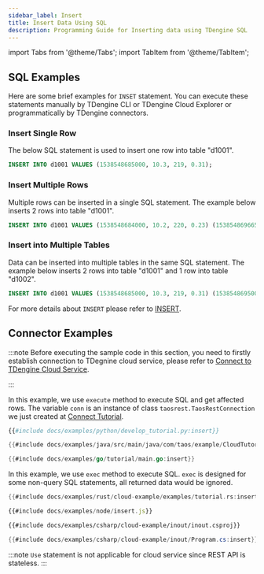 ```yaml
---
sidebar_label: Insert
title: Insert Data Using SQL
description: Programming Guide for Inserting data using TDengine SQL
---
```



import Tabs from '@theme/Tabs';
import TabItem from '@theme/TabItem';

## SQL Examples

Here are some brief examples for `INSET` statement. You can execute these statements manually by TDengine CLI or TDengine Cloud Explorer or programmatically by TDengine connectors. 

### Insert Single Row

The below SQL statement is used to insert one row into table "d1001".

```sql
INSERT INTO d1001 VALUES (1538548685000, 10.3, 219, 0.31);
```

### Insert Multiple Rows

Multiple rows can be inserted in a single SQL statement. The example below inserts 2 rows into table "d1001".

```sql
INSERT INTO d1001 VALUES (1538548684000, 10.2, 220, 0.23) (1538548696650, 10.3, 218, 0.25);
```

### Insert into Multiple Tables

Data can be inserted into multiple tables in the same SQL statement. The example below inserts 2 rows into table "d1001" and 1 row into table "d1002".

```sql
INSERT INTO d1001 VALUES (1538548685000, 10.3, 219, 0.31) (1538548695000, 12.6, 218, 0.33) d1002 VALUES (1538548696800, 12.3, 221, 0.31);
```

For more details about `INSERT` please refer to [INSERT](https://docs.tdengine.com/cloud/taos-sql/insert).


## Connector Examples

:::note
Before executing the sample code in this section, you need to firstly establish connection to TDegnine cloud service, please refer to [Connect to TDengine Cloud Service](../../programming/connect/).

:::

<Tabs>
<TabItem value="python" label="Python">

In this example, we use `execute` method to execute SQL and get affected rows. The variable `conn` is an instance of class  `taosrest.TaosRestConnection` we just created at [Connect Tutorial](../../programming/connect/python#connect).

```python
{{#include docs/examples/python/develop_tutorial.py:insert}}
```
</TabItem>
<TabItem value="java" label="Java">

```java
{{#include docs/examples/java/src/main/java/com/taos/example/CloudTutorial.java:insert}}
```

</TabItem>
<TabItem value="go" label="Go">

```go
{{#include docs/examples/go/tutorial/main.go:insert}}
```

</TabItem>
<TabItem value="rust" label="Rust">

In this example, we use `exec` method to execute SQL. `exec` is designed for some non-query SQL statements, all returned data would be ignored.

```rust
{{#include docs/examples/rust/cloud-example/examples/tutorial.rs:insert}}
```

</TabItem>
<TabItem value="node" label="Node.js">

```javascript
{{#include docs/examples/node/insert.js}}
```

</TabItem>

<TabItem value="C#" label="C#">

``` XML
{{#include docs/examples/csharp/cloud-example/inout/inout.csproj}}
```

```csharp
{{#include docs/examples/csharp/cloud-example/inout/Program.cs:insert}}
```

</TabItem>

</Tabs>

:::note
`Use` statement is not applicable for cloud service since REST API is stateless.
:::